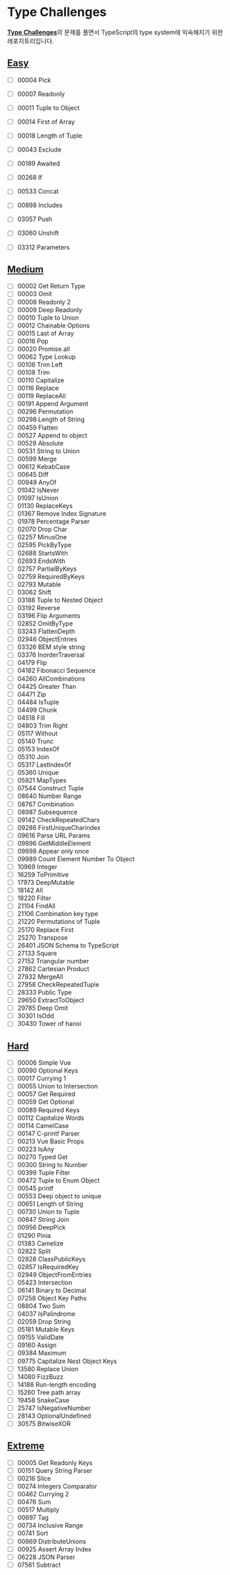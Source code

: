 # Type Challenges

[**Type Challenges**](https://tsch.js.org)의 문제를 풀면서 TypeScript의 type system에 익숙해지기 위한 레포지토리입니다.


## [Easy](./easy/)
- [ ] 00004 Pick
- [ ] 00007 Readonly
- [ ] 00011 Tuple to Object
- [ ] 00014 First of Array
- [ ] 00018 Length of Tuple
- [ ] 00043 Exclude
- [ ] 00189 Awaited
- [ ] 00268 If
- [ ] 00533 Concat
- [ ] 00898 Includes
- [ ] 03057 Push
- [ ] 03060 Unshift
- [ ] 03312 Parameters


## [Medium](./medium)
- [ ] 00002 Get Return Type
- [ ] 00003 Omit
- [ ] 00008 Readonly 2
- [ ] 00009 Deep Readonly
- [ ] 00010 Tuple to Union
- [ ] 00012 Chainable Options
- [ ] 00015 Last of Array
- [ ] 00016 Pop
- [ ] 00020 Promise.all
- [ ] 00062 Type Lookup
- [ ] 00106 Trim Left
- [ ] 00108 Trim
- [ ] 00110 Capitalize
- [ ] 00116 Replace
- [ ] 00119 ReplaceAll
- [ ] 00191 Append Argument
- [ ] 00296 Permutation
- [ ] 00298 Length of String
- [ ] 00459 Flatten
- [ ] 00527 Append to object
- [ ] 00529 Absolute
- [ ] 00531 String to Union
- [ ] 00599 Merge
- [ ] 00612 KebabCase
- [ ] 00645 Diff
- [ ] 00949 AnyOf
- [ ] 01042 IsNever
- [ ] 01097 IsUnion
- [ ] 01130 ReplaceKeys
- [ ] 01367 Remove Index Signature
- [ ] 01978 Percentage Parser
- [ ] 02070 Drop Char
- [ ] 02257 MinusOne
- [ ] 02595 PickByType
- [ ] 02688 StartsWith
- [ ] 02693 EndsWith
- [ ] 02757 PartialByKeys
- [ ] 02759 RequiredByKeys
- [ ] 02793 Mutable
- [ ] 03062 Shift
- [ ] 03188 Tuple to Nested Object
- [ ] 03192 Reverse
- [ ] 03196 Flip Arguments
- [ ] 02852 OmitByType
- [ ] 03243 FlattenDepth
- [ ] 02946 ObjectEntries
- [ ] 03326 BEM style string
- [ ] 03376 InorderTraversal
- [ ] 04179 Flip
- [ ] 04182 Fibonacci Sequence
- [ ] 04260 AllCombinations
- [ ] 04425 Greater Than
- [ ] 04471 Zip
- [ ] 04484 IsTuple
- [ ] 04499 Chunk
- [ ] 04518 Fill
- [ ] 04803 Trim Right
- [ ] 05117 Without
- [ ] 05140 Trunc
- [ ] 05153 IndexOf
- [ ] 05310 Join
- [ ] 05317 LastIndexOf
- [ ] 05360 Unique
- [ ] 05821 MapTypes
- [ ] 07544 Construct Tuple
- [ ] 08640 Number Range
- [ ] 08767 Combination
- [ ] 08987 Subsequence
- [ ] 09142 CheckRepeatedChars
- [ ] 09286 FirstUniqueCharindex
- [ ] 09616 Parse URL Params
- [ ] 09896 GetMiddleElement
- [ ] 09898 Appear only once
- [ ] 09989 Count Element Number To Object
- [ ] 10969 Integer
- [ ] 16259 ToPrimitive
- [ ] 17973 DeepMutable
- [ ] 18142 All
- [ ] 18220 Filter
- [ ] 21104 FindAll
- [ ] 21106 Combination key type
- [ ] 21220 Permutations of Tuple
- [ ] 25170 Replace First
- [ ] 25270 Transpose
- [ ] 26401 JSON Schema to TypeScript
- [ ] 27133 Square
- [ ] 27152 Triangular number
- [ ] 27862 Cartesian Product
- [ ] 27932 MergeAll
- [ ] 27958 CheckRepeatedTuple
- [ ] 28333 Public Type
- [ ] 29650 ExtractToObject
- [ ] 29785 Deep Omit
- [ ] 30301 IsOdd
- [ ] 30430 Tower of hanoi

## [Hard](./hard/)

- [ ] 00006 Simple Vue
- [ ] 00090 Optional Keys
- [ ] 00017 Currying 1
- [ ] 00055 Union to Intersection
- [ ] 00057 Get Required
- [ ] 00059 Get Optional
- [ ] 00089 Required Keys
- [ ] 00112 Capitalize Words
- [ ] 00114 CamelCase
- [ ] 00147 C-printf Parser
- [ ] 00213 Vue Basic Props
- [ ] 00223 IsAny
- [ ] 00270 Typed Get
- [ ] 00300 String to Number
- [ ] 00399 Tuple Filter
- [ ] 00472 Tuple to Enum Object
- [ ] 00545 printf
- [ ] 00553 Deep object to unique
- [ ] 00651 Length of String
- [ ] 00730 Union to Tuple
- [ ] 00847 String Join
- [ ] 00956 DeepPick
- [ ] 01290 Pinia
- [ ] 01383 Camelize
- [ ] 02822 Split
- [ ] 02828 ClassPublicKeys
- [ ] 02857 IsRequiredKey
- [ ] 02949 ObjectFromEntries
- [ ] 05423 Intersection
- [ ] 06141 Binary to Decimal
- [ ] 07258 Object Key Paths
- [ ] 08804 Two Sum
- [ ] 04037 IsPalindrome
- [ ] 02059 Drop String
- [ ] 05181 Mutable Keys
- [ ] 09155 ValidDate
- [ ] 09160 Assign
- [ ] 09384 Maximum
- [ ] 09775 Capitalize Nest Object Keys
- [ ] 13580 Replace Union
- [ ] 14080 FizzBuzz
- [ ] 14188 Run-length encoding
- [ ] 15260 Tree path array
- [ ] 19458 SnakeCase
- [ ] 25747 IsNegativeNumber
- [ ] 28143 OptionalUndefined
- [ ] 30575 BitwiseXOR

## [Extreme](./extreme/)

- [ ] 00005 Get Readonly Keys
- [ ] 00151 Query String Parser
- [ ] 00216 Slice
- [ ] 00274 Integers Comparator
- [ ] 00462 Currying 2
- [ ] 00476 Sum
- [ ] 00517 Multiply
- [ ] 00697 Tag
- [ ] 00734 Inclusive Range
- [ ] 00741 Sort
- [ ] 00869 DistributeUnions
- [ ] 00925 Assert Array Index
- [ ] 06228 JSON Parser
- [ ] 07561 Subtract